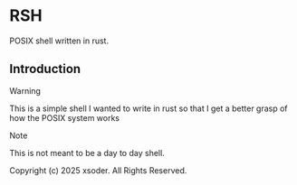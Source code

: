 # RSH

POSIX shell written in rust.

## Introduction

> [!WARNING]
> This is a simple shell I wanted to write in rust so that I get a better grasp
> of how the POSIX system works

> [!NOTE]
> This is not meant to be a day to day shell.

Copyright (c) 2025 xsoder. All Rights Reserved.
